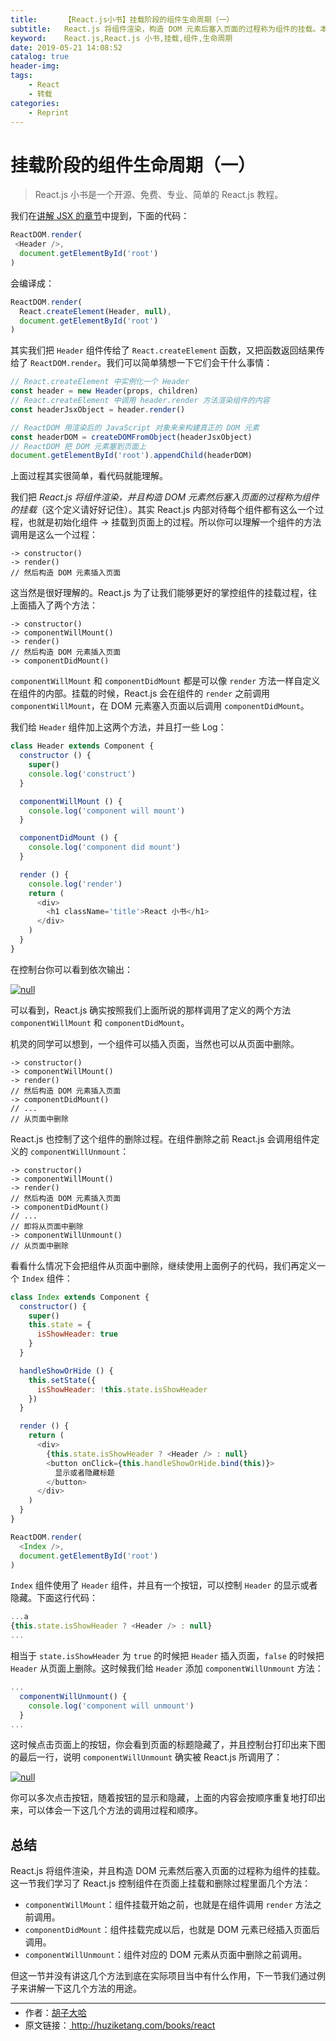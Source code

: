 ```yaml
---
title:      【React.js小书】挂载阶段的组件生命周期（一）
subtitle:   React.js 将组件渲染，构造 DOM 元素后塞入页面的过程称为组件的挂载。本文介绍了 React.js 控制组件在页面上挂载和删除的几个方法。
keyword:    React.js,React.js 小书,挂载,组件,生命周期
date: 2019-05-21 14:08:52
catalog: true
header-img:
tags:
    - React
    - 转载
categories: 
    - Reprint
---
```


# 挂载阶段的组件生命周期（一）

> React.js 小书是一个开源、免费、专业、简单的 React.js 教程。

我们在[讲解 JSX 的章节](http://react.huziketang.com/blog/lesson6)中提到，下面的代码：
 
```javascript
ReactDOM.render(
 <Header />, 
  document.getElementById('root')
)
```

会编译成：

```javascript
ReactDOM.render(
  React.createElement(Header, null), 
  document.getElementById('root')
)
```

其实我们把 `Header` 组件传给了 `React.createElement` 函数，又把函数返回结果传给了 `ReactDOM.render`。我们可以简单猜想一下它们会干什么事情：

```javascript
// React.createElement 中实例化一个 Header
const header = new Header(props, children)
// React.createElement 中调用 header.render 方法渲染组件的内容
const headerJsxObject = header.render()

// ReactDOM 用渲染后的 JavaScript 对象来来构建真正的 DOM 元素
const headerDOM = createDOMFromObject(headerJsxObject)
// ReactDOM 把 DOM 元素塞到页面上
document.getElementById('root').appendChild(headerDOM)
```

上面过程其实很简单，看代码就能理解。

我们把 *React.js 将组件渲染，并且构造 DOM 元素然后塞入页面的过程称为组件的挂载*（这个定义请好好记住）。其实 React.js 内部对待每个组件都有这么一个过程，也就是初始化组件 -> 挂载到页面上的过程。所以你可以理解一个组件的方法调用是这么一个过程：

```
-> constructor()
-> render()
// 然后构造 DOM 元素插入页面
```

这当然是很好理解的。React.js 为了让我们能够更好的掌控组件的挂载过程，往上面插入了两个方法：

```
-> constructor()
-> componentWillMount()
-> render()
// 然后构造 DOM 元素插入页面
-> componentDidMount()
```

`componentWillMount` 和 `componentDidMount` 都是可以像 `render` 方法一样自定义在组件的内部。挂载的时候，React.js 会在组件的 `render` 之前调用 `componentWillMount`，在 DOM 元素塞入页面以后调用 `componentDidMount`。

我们给 `Header` 组件加上这两个方法，并且打一些 Log：

```javascript
class Header extends Component {
  constructor () {
    super()
    console.log('construct')
  }

  componentWillMount () {
    console.log('component will mount')
  }

  componentDidMount () {
    console.log('component did mount')
  }

  render () {
    console.log('render')
    return (
      <div>
        <h1 className='title'>React 小书</h1>
      </div>
    )
  }
}
```

在控制台你可以看到依次输出：

<a href="http://huzidaha.github.io/static/assets/img/posts/69676213-FDED-4E60-8142-07599BA10696.png" target="_blank">![null](http://huzidaha.github.io/static/assets/img/posts/69676213-FDED-4E60-8142-07599BA10696.png)</a>

可以看到，React.js 确实按照我们上面所说的那样调用了定义的两个方法 `componentWillMount` 和 `componentDidMount`。

机灵的同学可以想到，一个组件可以插入页面，当然也可以从页面中删除。

```
-> constructor()
-> componentWillMount()
-> render()
// 然后构造 DOM 元素插入页面
-> componentDidMount()
// ...
// 从页面中删除
```

React.js 也控制了这个组件的删除过程。在组件删除之前 React.js 会调用组件定义的 `componentWillUnmount`：

```
-> constructor()
-> componentWillMount()
-> render()
// 然后构造 DOM 元素插入页面
-> componentDidMount()
// ...
// 即将从页面中删除
-> componentWillUnmount()
// 从页面中删除
```

看看什么情况下会把组件从页面中删除，继续使用上面例子的代码，我们再定义一个 `Index` 组件：

```javascript
class Index extends Component {
  constructor() {
    super()
    this.state = {
      isShowHeader: true
    }
  }

  handleShowOrHide () {
    this.setState({
      isShowHeader: !this.state.isShowHeader
    })
  }

  render () {
    return (
      <div>
        {this.state.isShowHeader ? <Header /> : null}
        <button onClick={this.handleShowOrHide.bind(this)}>
          显示或者隐藏标题
        </button>
      </div>
    )
  }
}

ReactDOM.render(
  <Index />,
  document.getElementById('root')
)
```

`Index` 组件使用了 `Header` 组件，并且有一个按钮，可以控制 `Header` 的显示或者隐藏。下面这行代码：

```javascript
...a
{this.state.isShowHeader ? <Header /> : null}
...
```

相当于 `state.isShowHeader` 为 `true` 的时候把 `Header`  插入页面，`false` 的时候把 `Header` 从页面上删除。这时候我们给 `Header` 添加 `componentWillUnmount` 方法：

```javascript
...
  componentWillUnmount() {
    console.log('component will unmount')
  }
...
```

这时候点击页面上的按钮，你会看到页面的标题隐藏了，并且控制台打印出来下图的最后一行，说明 `componentWillUnmount` 确实被 React.js 所调用了：

<a href="http://huzidaha.github.io/static/assets/img/posts/B396B6CF-50F1-4C4E-9D16-4E746F15F91F.png" target="_blank">![null](http://huzidaha.github.io/static/assets/img/posts/B396B6CF-50F1-4C4E-9D16-4E746F15F91F.png)</a>

你可以多次点击按钮，随着按钮的显示和隐藏，上面的内容会按顺序重复地打印出来，可以体会一下这几个方法的调用过程和顺序。

## 总结
React.js 将组件渲染，并且构造 DOM 元素然后塞入页面的过程称为组件的挂载。这一节我们学习了 React.js 控制组件在页面上挂载和删除过程里面几个方法：

* `componentWillMount`：组件挂载开始之前，也就是在组件调用 `render` 方法之前调用。
* `componentDidMount`：组件挂载完成以后，也就是 DOM 元素已经插入页面后调用。
* `componentWillUnmount`：组件对应的 DOM 元素从页面中删除之前调用。

但这一节并没有讲这几个方法到底在实际项目当中有什么作用，下一节我们通过例子来讲解一下这几个方法的用途。



* * *

<ul style='font-size: 14px; margin-top: -10px;'>
  <li>
    作者：<a href="https://www.zhihu.com/people/hu-zi-da-ha" target="_blank">胡子大哈</a>
  </li>
  <li>
    原文链接：<a href="http://huziketang.com/books/react"> http://huziketang.com/books/react </a>
  </li>
</ul>
